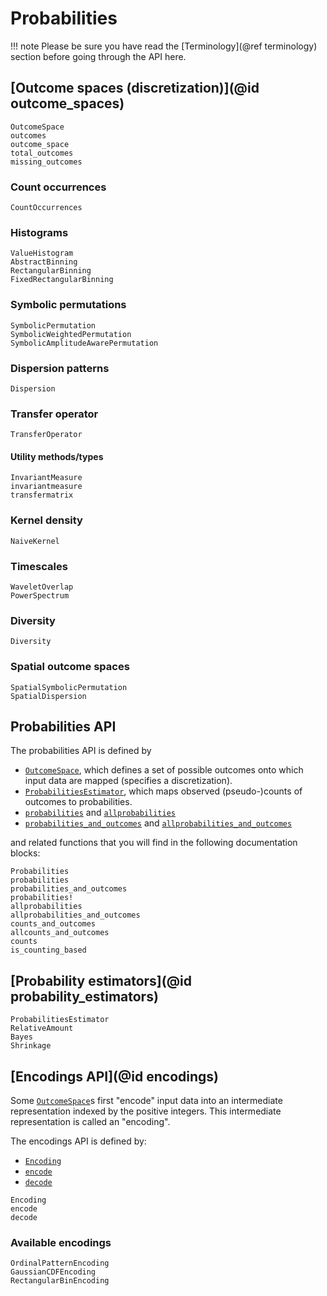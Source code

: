# Probabilities

!!! note
    Please be sure you have read the [Terminology](@ref terminology) section before going through the API here.


## [Outcome spaces (discretization)](@id outcome_spaces)

```@docs
OutcomeSpace
outcomes
outcome_space
total_outcomes
missing_outcomes
```

### Count occurrences

```@docs
CountOccurrences
```

### Histograms

```@docs
ValueHistogram
AbstractBinning
RectangularBinning
FixedRectangularBinning
```

### Symbolic permutations

```@docs
SymbolicPermutation
SymbolicWeightedPermutation
SymbolicAmplitudeAwarePermutation
```

### Dispersion patterns

```@docs
Dispersion
```

### Transfer operator

```@docs
TransferOperator
```

#### Utility methods/types

```@docs
InvariantMeasure
invariantmeasure
transfermatrix
```

### Kernel density

```@docs
NaiveKernel
```

### Timescales

```@docs
WaveletOverlap
PowerSpectrum
```

### Diversity

```@docs
Diversity
```

### Spatial outcome spaces

```@docs
SpatialSymbolicPermutation
SpatialDispersion
```

## Probabilities API

The probabilities API is defined by

- [`OutcomeSpace`](@ref), which defines a set of possible outcomes onto which input data
    are mapped (specifies a discretization).
- [`ProbabilitiesEstimator`](@ref), which maps observed (pseudo-)counts of outcomes to
    probabilities.
- [`probabilities`](@ref) and [`allprobabilities`](@ref)
- [`probabilities_and_outcomes`](@ref) and [`allprobabilities_and_outcomes`](@ref)

and related functions that you will find in the following documentation blocks:

```@docs
Probabilities
probabilities
probabilities_and_outcomes
probabilities!
allprobabilities
allprobabilities_and_outcomes
counts_and_outcomes
allcounts_and_outcomes
counts
is_counting_based
```

## [Probability estimators](@id probability_estimators)

```@docs
ProbabilitiesEstimator
RelativeAmount
Bayes
Shrinkage
```

## [Encodings API](@id encodings)

Some [`OutcomeSpace`](@ref)s first "encode" input data into an intermediate representation
indexed by the positive integers. This intermediate representation is called an "encoding".

The encodings API is defined by:

- [`Encoding`](@ref)
- [`encode`](@ref)
- [`decode`](@ref)

```@docs
Encoding
encode
decode
```

### Available encodings

```@docs
OrdinalPatternEncoding
GaussianCDFEncoding
RectangularBinEncoding
```
